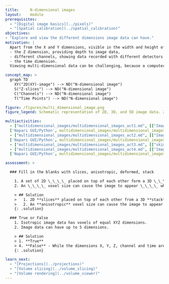 ```yaml
---
title:     N-dimensional images
layout:    module
prerequisites:
  - "[Digital image basics](../pixels)"
  - "[Spatial calibration](../spatial_calibration)"
objectives:
- "Explore and view the different dimensions image data can have."
motivation: |
  Apart from the X and Y dimensions, visible in the width and height of an image, image data can have additional dimensions. The most common additional dimensions include:
  - the Z dimension, providing depth to image data,
  - different channels, showing data recorded with different detectors or detector settings,
  - the time dimension.
  Viewing multi-dimensional data can be challenging, because a computer monitor can only render a (multi-color) 2D representation. Therefore, it is important to know how to visualize and navigate through multi-dimensional data.

concept_map: >
  graph TD
    XY("2D(XY)-image") --> ND("N-dimensional image")
    S("Z-slices") --> ND("N-dimensional image")
    C("Channels") --> ND("N-dimensional image")
    T("Time Points") --> ND("N-dimensional image")

figure: /figures/multi_dimensional_image.png
figure_legend: Schematic representation of 2D, 3D, and 5D image data. 2D images are made up of tiny squares called pixels, whereas 3D images are made up of cubes called voxels.

multiactivities:
  - ["multidimensional_images/multidimensional_images_act1.md", [["ImageJ GUI", "multidimensional_images/multidimensional_images_act1_imagejgui.md", "markdown"], 
  ['Napari GUI/Python', multidimensional_images/multidimensional_images_act1_napari.md], ["skimage napari", multidimensional_images/multidimensional_images_act1_skimage_napari.py]]]
  - ["multidimensional_images/multidimensional_images_act2.md", [["ImageJ GUI", "multidimensional_images/multidimensional_images_act2_imagejgui.md", "markdown"], 
  ['Napari GUI/Python', multidimensional_images/multidimensional_images_act2_napari.md], ["skimage napari", multidimensional_images/multidimensional_images_act2_skimage_napari.py]]]
  - ["multidimensional_images/multidimensional_images_act3.md", [["skimage napari", multidimensional_images/multidimensional_images_act3_skimage_napari.py]]]
  - ["multidimensional_images/multidimensional_images_act4.md", [["ImageJ GUI", "multidimensional_images/multidimensional_images_act4_imagejgui.md", "markdown"], 
  ['Napari GUI/Python', multidimensional_images/multidimensional_images_act4_napari.md],["skimage napari", multidimensional_images/multidimensional_images_act4_skimage_napari.py]]]

assessment: >

  ### Fill in the blanks with slices, anisotropic, deformed, stack

    1. A set of 2D \_\_\_\_ placed on top of each other form a 3D \_\_\_\_.
    2. An \_\_\_\_ voxel size can cause the image to appear \_\_\_\_ when viewing it at an angle.

    > ## Solution
    >   1. 2D **slices** placed on top of each other from a 3D **stack**.
    >   2. An **anisotropic** voxel size can cause the image to appear **deformed** when viewing at a certain angle.
    {: .solution}

  ### True or False
    1. Isotropic image data has voxels of equal XYZ dimensions.
    2. Image data can have up to 5 dimensions.

    > ## Solution
    > 1. **True**
    > 4. **False** - While the dimensions X, Y, Z, channel and time are the most common dimensions, there is nothing that prevents an image from having additional dimensions. In medical imaging, additional dimensions can be used to hold information such as the age of a patient, or physiological parameters like heart rate. In astronomy, images of the universe may also have additional dimensions, such as light polarization.
    {: .solution}

learn_next:
  - "[Projections](../projections)"
  - "[Volume slicing](../volume_slicing)"
  - "[Volume rendering](../volume_viewer)"
---
```

